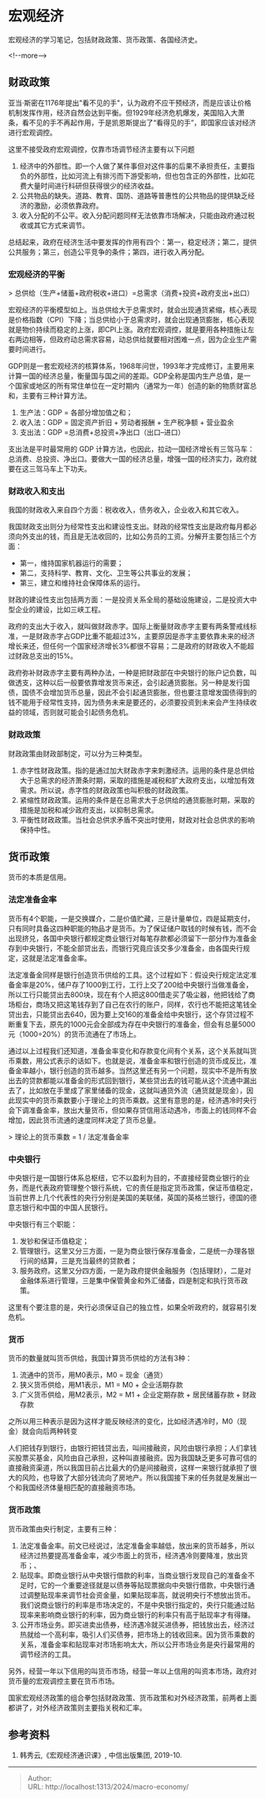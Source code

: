 # 宏观经济


宏观经济的学习笔记，包括财政政策、货币政策、各国经济史。

&lt;!--more--&gt;

## 财政政策

亚当·斯密在1176年提出&#34;看不见的手&#34;，认为政府不应干预经济，而是应该让价格机制发挥作用，经济自然会达到平衡。但1929年经济危机爆发，美国陷入大萧条，看不见的手不再起作用，于是凯恩斯提出了“看得见的手”，即国家应该对经济进行宏观调控。

这里不接受政府宏观调控，仅靠市场调节经济主要有以下问题

1. 经济中的外部性。即一个人做了某件事但对这件事的后果不承担责任，主要指负的外部性，比如河流上有排污而下游受影响，但也包含正的外部性，比如花费大量时间进行科研但获得很少的经济收益。
2. 公共物品的缺失。道路、教育、国防、道路等普惠性的公共物品的提供缺乏经济的激励，必须依靠政府。
3. 收入分配的不公平。收入分配问题同样无法依靠市场解决，只能由政府通过税收或其它方式来调节。

总结起来，政府在经济生活中要发挥的作用有四个：第一，稳定经济；第二，提供公共服务；第三，创造公平竞争的条件；第四，进行收入再分配。

### 宏观经济的平衡

&gt; 总供给（生产&#43;储蓄&#43;政府税收&#43;进口）=总需求（消费&#43;投资&#43;政府支出&#43;出口）

宏观经济的平衡模型如上。当总供给大于总需求时，就会出现通货紧缩，核心表现是价格指数（CPI）下降；当总供给小于总需求时，就会出现通货膨胀，核心表现就是物价持续而稳定的上涨，即CPI上涨。政府宏观调控，就是要用各种措施让左右两边相等，但政府动总需求容易，动总供给就要相对困难一点，因为企业生产需要时间进行。

GDP则是一套宏观经济的核算体系，1968年问世，1993年才完成修订，主要用来计算一国的经济总量，衡量国与国之间的差距。GDP全称是国内生产总值，是一个国家或地区的所有常住单位在一定时期内（通常为一年）创造的新的物质财富总和，主要有三种计算方法。

1. 生产法：GDP = 各部分增加值之和；
2. 收入法：GDP = 固定资产折旧 &#43; 劳动者报酬 &#43; 生产税净额 &#43; 营业盈余
3. 支出法：GDP =总消费&#43;总投资&#43;净出口（出口–进口）

支出法是平时最常用的 GDP 计算方法，也因此，拉动一国经济增长有三驾马车：总消费、总投资、净出口。要做大一国的经济总量，增强一国的经济实力，政府就要在这三驾马车上下功夫。

### 财政收入和支出

我国的财政收入来自四个方面：税收收入，债务收入，企业收入和其它收入。

我国财政支出则分为经常性支出和建设性支出。财政的经常性支出是政府每月都必须向外支出的钱，而且是无法收回的，比如公务员的工资。分解开主要包括三个方面：

- 第一，维持国家机器运行的需要；
- 第二，支持科学、教育、文化、卫生等公共事业的发展；
- 第三，建立和维持社会保障体系的运行。

财政的建设性支出包括两方面：一是投资关系全局的基础设施建设，二是投资大中型企业的建设，比如三峡工程。

政府的支出大于收入，就叫做财政赤字。国际上衡量财政赤字主要有两条警戒线标准，一是财政赤字占GDP比重不能超过3%，主要原因是赤字主要依靠未来的经济增长来还，但任何一个国家经济增长3%都很不容易；二是政府的财政收入不能超过财政总支出的15%。

政府弥补财政赤字主要有两种办法，一种是把财政部在中央银行的账户记负数，叫做透支，这种以后一般要依靠增发货币来还，会引起通货膨胀。另一种是发行国债，国债不会增加货币总量，因此不会引起通货膨胀，但也要注意增发国债得到的钱不能用于经常性支持，因为债务未来是要还的，必须要投资到未来会产生持续收益的领域，否则就可能会引起债务危机。

### 财政政策

财政政策由财政部制定，可以分为三种类型。

1. 赤字性财政政策。指的是通过加大财政赤字来刺激经济。运用的条件是总供给大于总需求的经济萧条时期，采取的措施是减税和扩大政府支出，以增加有效需求。所以说，赤字性的财政政策也叫积极的财政政策。
2. 紧缩性财政政策。运用的条件是在总需求大于总供给的通货膨胀时期，采取的措施是加税和减少政府支出，以抑制总需求。
3. 平衡性财政政策。当社会总供求矛盾不突出时使用，财政对社会总供求的影响保持中性。

## 货币政策

货币的本质是信用。

### 法定准备金率

货币有4个职能，一是交换媒介，二是价值贮藏，三是计量单位，四是延期支付，只有同时具备这四种职能的物品才是货币。为了保证储户取钱的时候有钱，而不会出现挤兑，各国中央银行都规定商业银行对每笔存款都必须留下一部分作为准备金存到中央银行，不能全部贷出去，而银行究竟应该交多少准备金，由各国央行规定，这就是法定准备金率。

法定准备金同样是银行创造货币供给的工具。这个过程如下：假设央行规定法定准备金率是20%，储户存了1000到工行，工行上交了200给中央银行当做准备金，所以工行只能贷出去800块，现在有个人把这800借走买了吸尘器，他把钱给了商场柜台，商场又把这笔钱存到了自己在农行的账户，同样，农行也不能把这笔钱全贷出去，只能贷出去640，因为要上交160的准备金给中央银行，这个存贷过程不断重复下去，原先的1000元会全部成为存在中央银行的准备金，但会有总量5000元（1000÷20%）的货币流通在了市场上。

通过以上过程我们还知道，准备金率变化和存款变化间有个关系，这个关系就叫货币乘数，用公式表示的话如下。也就是说，准备金率和银行创造的货币成反比，准备金率越小，银行创造的货币越多。当然这里还有另一个问题，现实中不是所有放出去的贷款都能以准备金的形式回到银行，某些贷出去的钱可能从这个流通中漏出去了，比如放在手里成了家里储备的现金，这就叫通货外流（通货就是现金），因此现实中的货币乘数要小于理论上的货币乘数。这里有意思的是，经济遇冷时央行会下调准备金率，放出大量货币，但如果存贷信用活动遇冷，市面上的钱同样不会增加，因此货币流通的速度同样决定了货币总量。

&gt; 理论上的货币乘数 = 1 / 法定准备金率

### 中央银行

中央银行是一国银行体系总枢纽，它不以盈利为目的，不直接经营商业银行的业务，而是代表政府管理整个银行系统，它的责任是指定货币政策，保证币值稳定，当前世界上几个代表性的央行分别是美国的美联储，英国的英格兰银行，德国的德意志银行和中国的中国人民银行。

中央银行有三个职能：

1. 发钞和保证币值稳定；
2. 管理银行。这里又分三方面，一是为商业银行保存准备金，二是统一办理各银行间的结算，三是充当最终的贷款者；
3. 服务政府。这里又分四方面，一是为政府提供金融服务（包括理财），二是对金融体系进行管理，三是集中保管黄金和外汇储备，四是制定和执行货币政策。

这里有个要注意的是，央行必须保证自己的独立性，如果全听政府的，就容易引发危机。

### 货币

货币的数量就叫货币供给，我国计算货币供给的方法有3种：

1. 流通中的货币，用M0表示，M0 = 现金（通货）
2. 狭义货币供给，用M1表示，M1 = M0 &#43; 企业活期存款
3. 广义货币供给，用M2表示，M2 = M1 &#43; 企业定期存款 &#43; 居民储蓄存款 &#43; 财政存款

之所以用三种表示是因为这样才能反映经济的变化，比如经济遇冷时，M0（现金）就会向后两种转变

人们把钱存到银行，由银行把钱贷出去，叫间接融资，风险由银行承担；人们拿钱买股票买基金，风险由自己承担，这种叫直接融资。因为我国缺乏更多可靠可信的直接融资渠道，所以我国目前占比最大的仍是间接融资，这样一来银行就承担了很大的风险，也导致了大部分钱流向了房地产。所以我国接下来的任务就是发展出一个和我国经济体量相匹配的直接融资市场。

### 货币政策

货币政策由央行制定，主要有三种：

1. 法定准备金率。前文已经说过，法定准备金率越低，放出来的货币越多，所以经济过热要提高准备金率，减少市面上的货币，经济遇冷则要降准，放出货币；、
2. 贴现率。即商业银行从中央银行借款的利率，当商业银行发现自己的准备金不足时，它的一个重要途径就是以债券等贴现票据向中央银行借款，中央银行通过调整贴现率来调节社会资金量，如果贴现率高，就说明央行不想放出货币。我们说商业银行的利率是市场决定的，不是中央银行指定的，央行只能通过贴现率来影响商业银行的利率，因为商业银行的利率只有高于贴现率才有得赚。
3. 公开市场业务。即买进卖出债券，经济遇冷就买进债券，把钱放出去，经济过热就给一个高利率，吸引人们买债券，把市场上的钱收回来。因为货币乘数的关系，准备金率和贴现率对市场影响太大，所以公开市场业务是央行最常用的调节经济的工具。

另外，经营一年以下信用的叫货币市场，经营一年以上信用的叫资本市场，政府对货币量的宏观调控主要在货币市场。

国家宏观经济政策的组合拳包括财政政策、货币政策和对外经济政策，前两者上面都讲了，对外经济政策则主要指关税和汇率。

## 参考资料

1. 韩秀云,《宏观经济通识课》, 中信出版集团, 2019-10.


---

> Author:   
> URL: http://localhost:1313/2024/macro-economy/  

